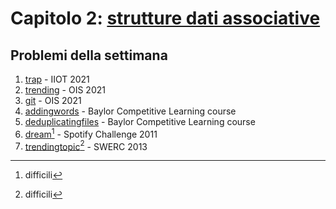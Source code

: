 # Capitolo 2: [strutture dati associative](https://docs.google.com/presentation/d/13MT3okF-AMpIyiS0EM_nxxg_ZwY66YDuCITwoU1eHaI/edit?usp=sharing)


## Problemi della settimana

1. [trap](https://training.olinfo.it/#/task/itoi_trap/statement "oii") - IIOT 2021
2. [trending](https://training.olinfo.it/#/task/ois_trending/statement "oii") - OIS 2021
3. [git](https://training.olinfo.it/#/task/ois_git/statement "oii") - OIS 2021
4. [addingwords](https://open.kattis.com/problems/addingwords "kattis") - Baylor Competitive Learning course
5. [deduplicatingfiles](https://open.kattis.com/problems/deduplicatingfiles "kattis") - Baylor Competitive Learning course
6. [dream](https://open.kattis.com/problems/dream "kattis")[^x] - Spotify Challenge 2011
7. [trendingtopic](https://open.kattis.com/problems/trendingtopic "kattis")[^x] - SWERC 2013


[^x]: difficili
